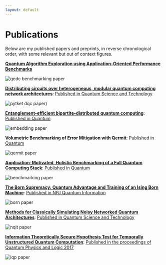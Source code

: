 ```yaml
---
layout: default
---
```


# Publications

Below are my published papers and preprints, in reverse chronological order, with some relevant but out of context figures.

[**Quantum Algorithm Exploration using Application-Oriented Performance Benchmarks**](https://arxiv.org/abs/2402.08985)

![qedc benchmarking paper]({{"/assets/paper_pictures/qedc_benchmarking.png"}})

[**Distributing circuits over heterogeneous, modular quantum computing network architectures**](https://arxiv.org/abs/2305.14148): [Published in Quantum Science and Technology](https://iopscience.iop.org/article/10.1088/2058-9565/ad6734)

![pytket dqc paper]({{"/assets/paper_pictures/pytket_dqc.png"}}))

[**Entanglement-efficient bipartite-distributed quantum computing**](https://arxiv.org/abs/2212.12688): [Published in Quantum](https://quantum-journal.org/papers/q-2023-12-05-1196/)

![embedding paper]({{"/assets/paper_pictures/embedding.png"}})

[**Volumetric Benchmarking of Error Mitigation with Qermit**](https://arxiv.org/abs/2204.09725): [Published in Quantum](https://quantum-journal.org/papers/q-2023-07-13-1059/)

![qermit paper]({{"/assets/paper_pictures/qermit.png"}})

[**Application-Motivated, Holistic Benchmarking of a Full Quantum Computing Stack**](https://arxiv.org/abs/2006.01273): [Published in Quantum](https://quantum-journal.org/papers/q-2021-03-22-415/)

![benchmarking paper]({{"/assets/paper_pictures/benchmarking.png"}})

[**The Born Supremacy: Quantum Advantage and Training of an Ising Born Machine**](https://arxiv.org/abs/1904.02214): [Published in NPJ Quantum Information](https://www.nature.com/articles/s41534-020-00288-9)

![born paper]({{"/assets/paper_pictures/born.png"}})

[**Methods for Classically Simulating Noisy Networked Quantum Architectures**](https://arxiv.org/abs/1803.04167): [Published in Quantum Science and Technology](https://doi.org/10.1088/2058-9565/ab54a4)

![nqit paper]({{"/assets/paper_pictures/nqit.png"}})

[**Information Theoretically Secure Hypothesis Test for Temporally Unstructured Quantum Computation**](https://arxiv.org/abs/1704.01998): [Published in the proceedings of Quantum Physics and Logic 2017](http://eptcs.web.cse.unsw.edu.au/paper.cgi?QPL2017.14)

![iqp paper]({{"/assets/paper_pictures/iqp.png"}})
